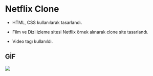 # Netflix Clone

- HTML, CSS kullanılarak tasarlandı.

- Film ve Dizi izleme sitesi Netflix örnek alınarak clone site tasarlandı.

- Video tagı kullanıldı.

## GİF

<img src="Netflix.gif"/>